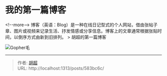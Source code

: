# 我的第一篇博客


&lt;!--more--&gt;
博客（英语：Blog）是一种在线日记型式的个人网站，借由张帖子章、图片或视频来记录生活、抒发情感或分享信息。博客上的文章通常根据张贴时间，以倒序方式由新到旧排列。
&gt; 胡超的第一篇博客


![Gopher毛](https://blog.huchao.vip/picx-images-hosting/blog/%E5%85%AC%E4%BC%97%E5%8F%B7.58h8ppzfbd.webp)


---

> 作者: [胡超](https://github.com/mao888)  
> URL: http://localhost:1313/posts/583bc6c/  


